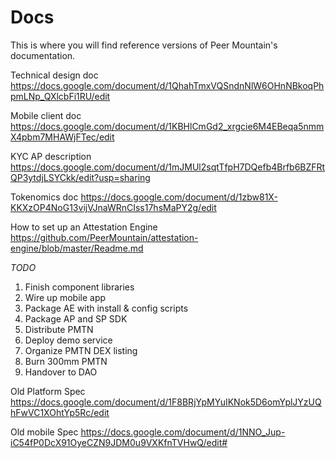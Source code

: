 # Docs
This is where you will find reference versions of Peer Mountain's documentation.

Technical design doc https://docs.google.com/document/d/1QhahTmxVQSndnNlW6OHnNBkoqPhpmLNp_QXlcbFi1RU/edit

Mobile client doc https://docs.google.com/document/d/1KBHlCmGd2_xrgcie6M4EBeqa5nmmX4pbm7MHAWjFTec/edit

KYC AP description https://docs.google.com/document/d/1mJMUl2sqtTfpH7DQefb4Brfb6BZFRtQP3ytdjLSYCkk/edit?usp=sharing

Tokenomics doc https://docs.google.com/document/d/1zbw81X-KKXzOP4NoG13vijVJnaWRnCIss17hsMaPY2g/edit

How to set up an Attestation Engine https://github.com/PeerMountain/attestation-engine/blob/master/Readme.md 

*TODO*
1. Finish component libraries
2. Wire up mobile app
3. Package AE with install & config scripts
4. Package AP and SP SDK
5. Distribute PMTN
6. Deploy demo service
7. Organize PMTN DEX listing
8. Burn 300mm PMTN
9. Handover to DAO


Old Platform Spec https://docs.google.com/document/d/1F8BRjYpMYuIKNok5D6omYplJYzUQhFwVC1XOhtYp5Rc/edit

Old mobile Spec https://docs.google.com/document/d/1NNO_Jup-iC54fP0DcX91OyeCZN9JDM0u9VXKfnTVHwQ/edit#
